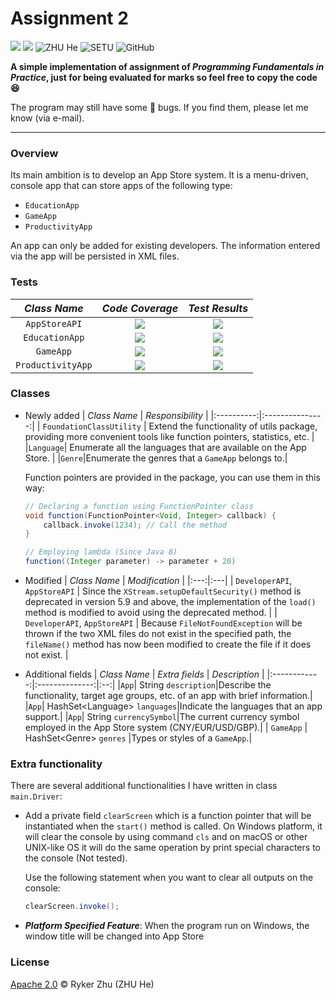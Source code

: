 # Assignment 2
<img src="https://img.shields.io/badge/licence-Apache--2.0-blue"/> <img src="https://img.shields.io/badge/JUnit-5.9.0-blue"/>
![ZHU He](https://img.shields.io/badge/Author-Ryker%20Zhu-blueviolet)
![SETU](https://img.shields.io/badge/Lecturer-Mairead%20Meagher-9cf)
![GitHub](https://img.shields.io/github/stars/DevExzh/AppStore?style=social)

__A simple implementation of assignment of _Programming Fundamentals in Practice_, just for being evaluated for marks so feel free to copy the code :satisfied:__

The program may still have some :bug: bugs. If you find them, please let me know (via e-mail).

----
### Overview
Its main ambition is to develop an App Store system. It is a menu-driven, console app that can store apps of the following type:
* `EducationApp`
* `GameApp`
* `ProductivityApp`

An app can only be added for existing developers.
The information entered via the app will be persisted in XML files.

### Tests
| _Class Name_ | _Code Coverage_ | _Test Results_ |
|:----------:|:-------------:|:-------:|
|<code>AppStoreAPI</code>|<img src="https://img.shields.io/badge/coverage-100%25-brightgreen"/>|<img src="https://img.shields.io/badge/tests-31%20passed-green"/>|
|<code>EducationApp</code>|<img src="https://img.shields.io/badge/coverage-100%25-brightgreen"/>|<img src="https://img.shields.io/badge/tests-18%20passed-green"/>|
|<code>GameApp</code>|<img src="https://img.shields.io/badge/coverage-100%25-brightgreen"/>|<img src="https://img.shields.io/badge/tests-21%20passed-green"/>|
|<code>ProductivityApp</code>|<img src="https://img.shields.io/badge/coverage-100%25-brightgreen"/>|<img src="https://img.shields.io/badge/tests-16%20passed-green"/>|

### Classes
* Newly added
    | _Class Name_ | _Responsibility_ |
    |:----------:|:---------------:|
    | `FoundationClassUtility` | Extend the functionality of utils package, providing more convenient tools like function pointers, statistics, etc. |
    |`Language`| Enumerate all the languages that are available on the App Store. |
    |`Genre`|Enumerate the genres that a `GameApp` belongs to.|
    
    Function pointers are provided in the package, you can use them in this way:
    ```java
    // Declaring a function using FunctionPointer class
    void function(FunctionPointer<Void, Integer> callback) {
        callback.invoke(1234); // Call the method
    }

    // Employing lambda (Since Java 8)
    function((Integer parameter) -> parameter + 20)
    ```
* Modified
    | _Class Name_ | _Modification_ |
    |:---:|:---|
    | `DeveloperAPI`, `AppStoreAPI` | Since the `XStream.setupDefaultSecurity()` method is deprecated in version 5.9 and above, the implementation of the `load()` method is modified to avoid using the deprecated method. |
    | `DeveloperAPI`, `AppStoreAPI` | Because `FileNotFoundException` will be thrown if the two XML files do not exist in the specified path, the `fileName()` method has now been modified to create the file if it does not exist. |
* Additional fields
    | _Class Name_ | _Extra fields_ | _Description_ |
    |:------------:|:--------------:|:--:|
    |`App`| String `description`|Describe the functionality, target age groups, etc. of an app with brief information.|
    |`App`| HashSet&lt;Language&gt; `languages`|Indicate the languages that an app support.|
    |`App`| String `currencySymbol`|The current currency symbol employed in the App Store system (CNY/EUR/USD/GBP).|
    | `GameApp` | HashSet&lt;Genre&gt; `genres` |Types or styles of a `GameApp`.|

### Extra functionality
There are several additional functionalities I have written in class `main.Driver`:
* Add a private field `clearScreen` which is a function pointer that will be instantiated when the `start()` method is called. On Windows platform, it will clear the console by using command `cls` and on macOS or other UNIX-like OS it will do the same operation by print special characters to the console (Not tested).

    Use the following statement when you want to clear all outputs on the console:
    ```java
    clearScreen.invoke();
    ```

* ___Platform Specified Feature___: When the program run on Windows, the window title will be changed into App Store

### License
[Apache 2.0](LICENSE) © Ryker Zhu (ZHU He)